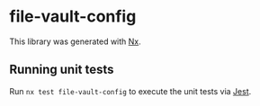 # file-vault-config

This library was generated with [Nx](https://nx.dev).

## Running unit tests

Run `nx test file-vault-config` to execute the unit tests via [Jest](https://jestjs.io).
